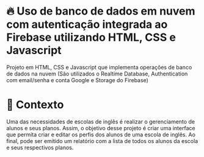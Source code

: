 # 🔥 Uso de banco de dados em nuvem com autenticação integrada ao Firebase utilizando HTML, CSS e Javascript

Projeto em HTML, CSS e Javascript que implementa operações de banco de dados na nuvem (São utilizados o Realtime Database, Authentication com email/senha e conta Google e Storage do Firebase)

# 🧠 Contexto

Uma das necessidades de escolas de inglês é realizar o gerenciamento de alunos e seus planos. Assim, o objetivo desse projeto é criar uma interface que permita criar e editar os perfis dos alunos de uma escola de inglês. Ao final, pode ser emitido um relatório com a lista de todos os alunos da escola e seus respectivos planos.
